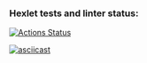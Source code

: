 ### Hexlet tests and linter status:
[![Actions Status](https://github.com/petrovanna/backend-project-46/workflows/hexlet-check/badge.svg)](https://github.com/petrovanna/backend-project-46/actions)

[![asciicast](https://asciinema.org/a/JuDeFNIdKd12RvVfndHvMB23f.svg)](https://asciinema.org/a/JuDeFNIdKd12RvVfndHvMB23f)